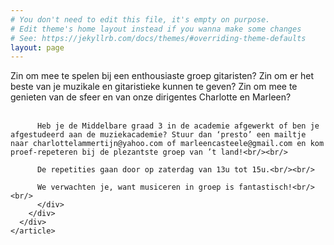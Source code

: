```yaml
---
# You don't need to edit this file, it's empty on purpose.
# Edit theme's home layout instead if you wanna make some changes
# See: https://jekyllrb.com/docs/themes/#overriding-theme-defaults
layout: page
---
```

<!-- Home -->
  <div class="wrapper style1 first">
    <article class="container" id="top">
      <div>
        <div class="row">
          <div class="12u">
          Zin om mee te spelen bij een enthousiaste groep gitaristen? Zin om er het beste van je muzikale en gitaristieke kunnen te geven? Zin om mee te genieten van de sfeer en van onze dirigentes Charlotte en Marleen?<br/><br/>

          Heb je de Middelbare graad 3 in de academie afgewerkt of ben je afgestudeerd aan de muziekacademie? Stuur dan ‘presto’ een mailtje naar charlottelammertijn@yahoo.com of marleencasteele@gmail.com en kom proef-repeteren bij de plezantste groep van ’t land!<br/><br/>

          De repetities gaan door op zaterdag van 13u tot 15u.<br/><br/>

          We verwachten je, want musiceren in groep is fantastisch!<br/><br/>
          </div>
        </div>
      </div>
    </article>
  </div>
